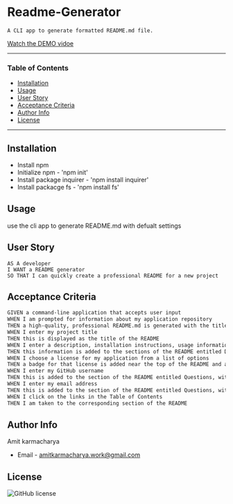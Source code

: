 # Readme-Generator

    A CLI app to generate formatted README.md file.
    

[Watch the DEMO vidoe](https://youtu.be/ZiQyhMXlmqY)


---
### Table of Contents
- [Installation](#installation)
- [Usage](#usage)
- [User Story](#user-story)
- [Acceptance Criteria](#acceptance-criteria)
- [Author Info](#author-info)
- [License](#license)
---


## Installation

* Install npm
* Initialize npm - 'npm init'
* Install package inquirer - 'npm install inquirer'
* Install packacge fs - 'npm install fs'

## Usage

use the cli app to generate README.md with defualt settings

## User Story

```
AS A developer
I WANT a README generator
SO THAT I can quickly create a professional README for a new project
```

## Acceptance Criteria

```md
GIVEN a command-line application that accepts user input
WHEN I am prompted for information about my application repository
THEN a high-quality, professional README.md is generated with the title of my project and sections entitled Description, Table of Contents, Installation, Usage, License, Contributing, Tests, and Questions
WHEN I enter my project title
THEN this is displayed as the title of the README
WHEN I enter a description, installation instructions, usage information, contribution guidelines, and test instructions
THEN this information is added to the sections of the README entitled Description, Installation, Usage, Contributing, and Tests
WHEN I choose a license for my application from a list of options
THEN a badge for that license is added near the top of the README and a notice is added to the section of the README entitled License that explains which license the application is covered under
WHEN I enter my GitHub username
THEN this is added to the section of the README entitled Questions, with a link to my GitHub profile
WHEN I enter my email address
THEN this is added to the section of the README entitled Questions, with instructions on how to reach me with additional questions
WHEN I click on the links in the Table of Contents
THEN I am taken to the corresponding section of the README
```


## Author Info

  Amit karmacharya

  * Email - amitkarmacharya.work@gmail.com


  
## License
![GitHub license](https://img.shields.io/badge/license-MIT-red.svg)

